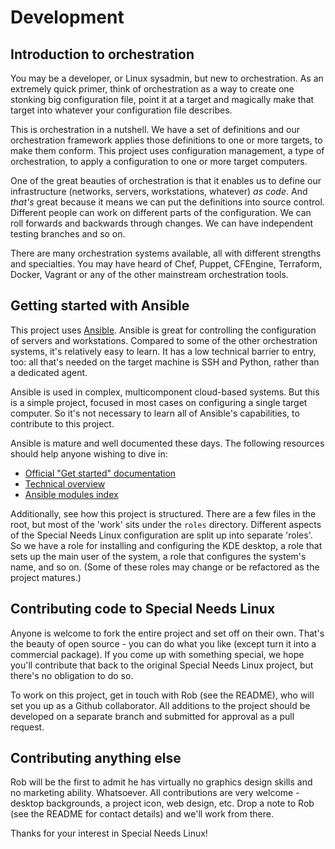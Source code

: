 # Development

## Introduction to orchestration

You may be a developer, or Linux sysadmin, but new to orchestration. As an
extremely quick primer, think of orchestration as a way to create one stonking
big configuration file, point it at a target and magically make that target into
whatever your configuration file describes.

This is orchestration in a nutshell. We have a set of definitions and our
orchestration framework applies those definitions to one or more targets, to
make them conform. This project uses configuration management, a type of
orchestration, to apply a configuration to one or more target computers.

One of the great beauties of orchestration is that it enables us to define our
infrastructure (networks, servers, workstations, whatever) *as code*. And
*that's* great because it means we can put the definitions into source control.
Different people can work on different parts of the configuration. We can roll
forwards and backwards through changes. We can have independent testing branches
and so on.

There are many orchestration systems available, all with different strengths and
specialties. You may have heard of Chef, Puppet, CFEngine, Terraform, Docker,
Vagrant or any of the other mainstream orchestration tools. 

## Getting started with Ansible

This project uses [Ansible](https://www.ansible.com/). Ansible is great for
controlling the configuration of servers and workstations. Compared to some of
the other orchestration systems, it's relatively easy to learn. It has a low
technical barrier to entry, too: all that's needed on the target machine is SSH
and Python, rather than a dedicated agent.

Ansible is used in complex, multicomponent cloud-based systems. But this is a
simple project, focused in most cases on configuring a single target computer.
So it's not necessary to learn all of Ansible's capabilities, to contribute to
this project.

Ansible is mature and well documented these days. The following resources should
help anyone wishing to dive in:

* [Official "Get started" documentation](https://www.ansible.com/resources/get-started)
* [Technical overview](https://www.ansible.com/overview/how-ansible-works)
* [Ansible modules index](https://docs.ansible.com/ansible/latest/modules/modules_by_category.html)

Additionally, see how this project is structured. There are a few files in the
root, but most of the 'work' sits under the ```roles``` directory. Different
aspects of the Special Needs Linux configuration are split up into separate
'roles'. So we have a role for installing and configuring the KDE desktop, a
role that sets up the main user of the system, a role that configures the
system's name, and so on. (Some of these roles may change or be refactored as
the project matures.)

## Contributing code to Special Needs Linux

Anyone is welcome to fork the entire project and set off on their own. That's
the beauty of open source - you can do what you like (except turn it into a
commercial package). If you come up with something special, we hope you'll
contribute that back to the original Special Needs Linux project, but there's no
obligation to do so.

To work on this project, get in touch with Rob (see the README), who will set
you up as a Github collaborator. All additions to the project should be
developed on a separate branch and submitted for approval as a pull request.

## Contributing anything else

Rob will be the first to admit he has virtually no graphics design skills and no
marketing ability. Whatsoever. All contributions are very welcome - desktop
backgrounds, a project icon, web design, etc. Drop a note to Rob (see the README
for contact details) and we'll work from there.

Thanks for your interest in Special Needs Linux!